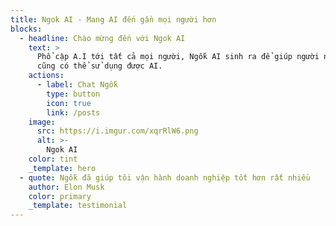 ```yaml
---
title: Ngok AI - Mang AI đến gần mọi người hơn
blocks:
  - headline: Chào mừng đến với Ngok AI
    text: >
      Phổ cập A.I tới tất cả mọi người, Ngốk AI sinh ra để giúp người ngốc nhất
      cũng có thể sử dụng được AI.
    actions:
      - label: Chat Ngốk
        type: button
        icon: true
        link: /posts
    image:
      src: https://i.imgur.com/xqrRlW6.png
      alt: >-
        Ngok AI
    color: tint
    _template: hero
  - quote: Ngốk đã giúp tôi vận hành doanh nghiệp tốt hơn rất nhiều
    author: Elon Musk
    color: primary
    _template: testimonial
---
```


